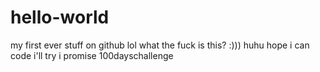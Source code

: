 # hello-world
my first ever stuff on github
lol
what the fuck is this? :)))
huhu
hope i can code
i'll try
i promise
100dayschallenge
